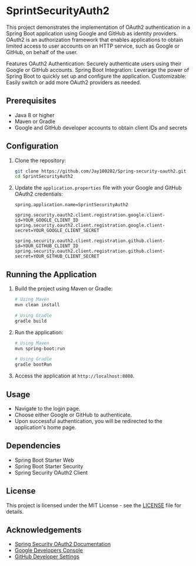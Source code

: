 # SprintSecurityAuth2

This project demonstrates the implementation of OAuth2 authentication in a Spring Boot application using Google and GitHub as identity providers. OAuth2 is an authorization framework that enables applications to obtain limited access to user accounts on an HTTP service, such as Google or GitHub, on behalf of the user.

Features
OAuth2 Authentication: Securely authenticate users using their Google or GitHub accounts.
Spring Boot Integration: Leverage the power of Spring Boot to quickly set up and configure the application.
Customizable: Easily switch or add more OAuth2 providers as needed.

## Prerequisites

- Java 8 or higher
- Maven or Gradle
- Google and GitHub developer accounts to obtain client IDs and secrets

## Configuration

1. Clone the repository:
    ```sh
    git clone https://github.com/Jay100202/Spring-security-oauth2.git
    cd SprintSecurityAuth2
    ```

2. Update the `application.properties` file with your Google and GitHub OAuth2 credentials:

    ```properties
    spring.application.name=SprintSecurityAuth2

    spring.security.oauth2.client.registration.google.client-id=YOUR_GOOGLE_CLIENT_ID
    spring.security.oauth2.client.registration.google.client-secret=YOUR_GOOGLE_CLIENT_SECRET

    spring.security.oauth2.client.registration.github.client-id=YOUR_GITHUB_CLIENT_ID
    spring.security.oauth2.client.registration.github.client-secret=YOUR_GITHUB_CLIENT_SECRET
    ```

## Running the Application

1. Build the project using Maven or Gradle:
    ```sh
    # Using Maven
    mvn clean install

    # Using Gradle
    gradle build
    ```

2. Run the application:
    ```sh
    # Using Maven
    mvn spring-boot:run

    # Using Gradle
    gradle bootRun
    ```

3. Access the application at `http://localhost:8080`.

## Usage

- Navigate to the login page.
- Choose either Google or GitHub to authenticate.
- Upon successful authentication, you will be redirected to the application's home page.

## Dependencies

- Spring Boot Starter Web
- Spring Boot Starter Security
- Spring Security OAuth2 Client

## License

This project is licensed under the MIT License - see the [LICENSE](LICENSE) file for details.

## Acknowledgements

- [Spring Security OAuth2 Documentation](https://docs.spring.io/spring-security/site/docs/current/reference/html5/#oauth2)
- [Google Developers Console](https://console.developers.google.com/)
- [GitHub Developer Settings](https://github.com/settings/developers)
